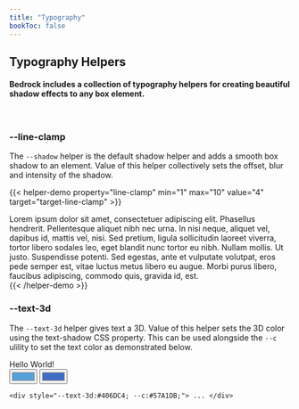 ```yaml
---
title: "Typography"
bookToc: false
---
```


## Typography Helpers

#### Bedrock includes a collection of typography helpers for creating beautiful shadow effects to any box element.

<br>

### \-\-line-clamp
The `--shadow` helper is the default shadow helper and adds a smooth box shadow to an element. Value of this helper collectively sets the offset, blur and intensity of the shadow.

{{< helper-demo property="line-clamp" min="1" max="10" value="4" target="target-line-clamp" >}}
<div style="--maxw:400px; --br:5px; --bg:#fff; --of:hidden;">
    <div id="target-line-clamp" style="--line-clamp:4; --m:1rem">
        Lorem ipsum dolor sit amet, consectetuer adipiscing elit. Phasellus hendrerit. Pellentesque aliquet nibh nec urna. In nisi neque, aliquet vel, dapibus id, mattis vel, nisi. Sed pretium, ligula sollicitudin laoreet viverra, tortor libero sodales leo, eget blandit nunc tortor eu nibh. Nullam mollis. Ut justo. Suspendisse potenti. Sed egestas, ante et vulputate volutpat, eros pede semper est, vitae luctus metus libero eu augue. Morbi purus libero, faucibus adipiscing, commodo quis, gravida id, est.
    </div>
</div>
{{< /helper-demo >}}

### \-\-text-3d
The `--text-3d` helper gives text a 3D. Value of this helper sets the 3D color using the text-shadow CSS property. This can be used alongside the `--c` ulility to set the text color as demonstrated below.

<div style="--d:flex; --mb:4rem;">
    <div style="--p:1rem; --fx:1; --bg:#eee; --as:flex-start; --maxw:600px;">
        <div style="--fx:1; --p:3rem; --mb:.5rem; --d:flex; --jc:center;">
            <span id="target-text-3d" style="--text-3d:#406DC4; --c:#57A1DB; --weight:bold; --size: 5rem">Hello World!</span>
        </div>
            <div>
                <input type="color" id="color" name="color" value="#57A1DB" style="--d:inline:block;">
                <input type="color" id="text-3d" name="text-3d" value="#406DC4" style="--d:inline:block;">
            </div>
            <div class="markdown" style="--maxw:800px; --w:100%; --pos:relative;">
<div class="highlight" style="--mb:0;"><pre class="chroma" style="--mt:.75rem;"><code class="language-html" data-lang="html"><span class="p">&lt;</span><span class="nt">div</span> <span class="na">style</span><span class="o">=</span><span class="s">"<span id="text-3d-label">--text-3d:#406DC4;</span> <span id="color-label">--c:#57A1DB;</span>"</span></span><span class="p"></span><span class="p">&gt;</span> ... <span class="p">&lt;</span><span class="p">/</span><span class="nt">div</span><span class="p">&gt;</span></code></pre>
            </div>
        </div>
    </div>  
</div>
<script>liveprop('text-3d', '--text-3d', '', 'target-text-3d');</script>
<script>liveprop('color', '--c', '', 'target-text-3d');</script>